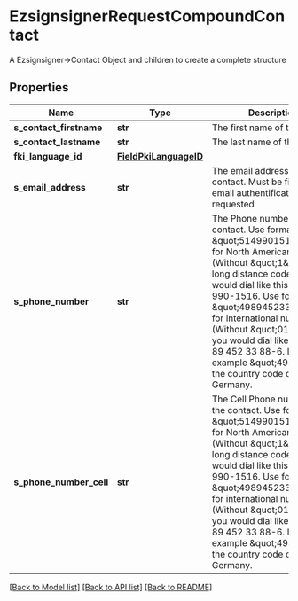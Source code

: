 # EzsignsignerRequestCompoundContact

A Ezsignsigner->Contact Object and children to create a complete structure

## Properties
Name | Type | Description | Notes
------------ | ------------- | ------------- | -------------
**s_contact_firstname** | **str** | The first name of the Contact | 
**s_contact_lastname** | **str** | The last name of the Contact | 
**fki_language_id** | [**FieldPkiLanguageID**](FieldPkiLanguageID.md) |  | 
**s_email_address** | **str** | The email address of the contact. Must be filled if email authentification was requested | [optional] 
**s_phone_number** | **str** | The Phone number of the contact. Use format \&quot;5149901516\&quot; for North American Numbers (Without \&quot;1\&quot; for long distance code) you would dial like this: 1-514-990-1516. Use format \&quot;498945233886\&quot; for international numbers (Without \&quot;011\&quot;) you would dial like this: +49 89 452 33 88-6. In this example \&quot;49\&quot; is the country code of Germany. | [optional] 
**s_phone_number_cell** | **str** | The Cell Phone number of the contact. Use format \&quot;5149901516\&quot; for North American Numbers (Without \&quot;1\&quot; for long distance code) you would dial like this: 1-514-990-1516. Use format \&quot;498945233886\&quot; for international numbers (Without \&quot;011\&quot;) you would dial like this: +49 89 452 33 88-6. In this example \&quot;49\&quot; is the country code of Germany. | [optional] 

[[Back to Model list]](../README.md#documentation-for-models) [[Back to API list]](../README.md#documentation-for-api-endpoints) [[Back to README]](../README.md)


